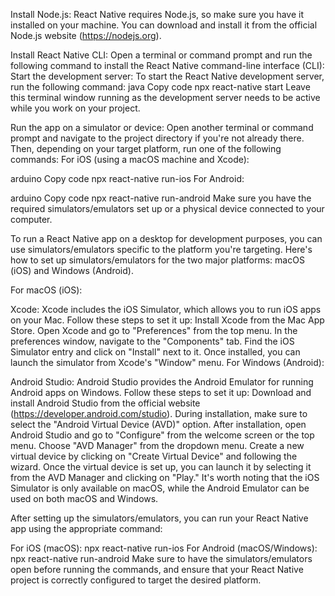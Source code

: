 Install Node.js: React Native requires Node.js, so make sure you have it installed on your machine. You can download and install it from the official Node.js website (https://nodejs.org).

Install React Native CLI: Open a terminal or command prompt and run the following command to install the React Native command-line interface (CLI):
Start the development server: To start the React Native development server, run the following command:
java
Copy code
npx react-native start
Leave this terminal window running as the development server needs to be active while you work on your project.

Run the app on a simulator or device: Open another terminal or command prompt and navigate to the project directory if you're not already there. Then, depending on your target platform, run one of the following commands:
For iOS (using a macOS machine and Xcode):

arduino
Copy code
npx react-native run-ios
For Android:

arduino
Copy code
npx react-native run-android
Make sure you have the required simulators/emulators set up or a physical device connected to your computer.

To run a React Native app on a desktop for development purposes, you can use simulators/emulators specific to the platform you're targeting. Here's how to set up simulators/emulators for the two major platforms: macOS (iOS) and Windows (Android).

For macOS (iOS):

Xcode: Xcode includes the iOS Simulator, which allows you to run iOS apps on your Mac. Follow these steps to set it up:
Install Xcode from the Mac App Store.
Open Xcode and go to "Preferences" from the top menu.
In the preferences window, navigate to the "Components" tab.
Find the iOS Simulator entry and click on "Install" next to it.
Once installed, you can launch the simulator from Xcode's "Window" menu.
For Windows (Android):

Android Studio: Android Studio provides the Android Emulator for running Android apps on Windows. Follow these steps to set it up:
Download and install Android Studio from the official website (https://developer.android.com/studio).
During installation, make sure to select the "Android Virtual Device (AVD)" option.
After installation, open Android Studio and go to "Configure" from the welcome screen or the top menu.
Choose "AVD Manager" from the dropdown menu.
Create a new virtual device by clicking on "Create Virtual Device" and following the wizard.
Once the virtual device is set up, you can launch it by selecting it from the AVD Manager and clicking on "Play."
It's worth noting that the iOS Simulator is only available on macOS, while the Android Emulator can be used on both macOS and Windows.

After setting up the simulators/emulators, you can run your React Native app using the appropriate command:

For iOS (macOS): npx react-native run-ios
For Android (macOS/Windows): npx react-native run-android
Make sure to have the simulators/emulators open before running the commands, and ensure that your React Native project is correctly configured to target the desired platform.




